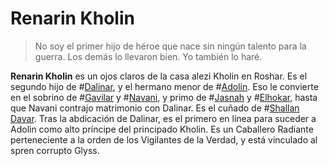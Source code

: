 # Renarin Kholin

> No soy el primer hijo de héroe que nace sin ningún talento para la guerra. Los demás lo llevaron bien. Yo también lo haré. 

**Renarin Kholin** es un ojos claros de la casa alezi Kholin en Roshar. Es el segundo hijo de #[Dalinar](characters/dalinar), y el hermano menor de #[Adolin](characters/adolin). Eso le convierte en el sobrino de #[Gavilar](characters/gavilar) y #[Navani](characters/navani), y primo de #[Jasnah](characters/jasnah) y #[Elhokar](characters/elhokar), hasta que Navani contrajo matrimonio con Dalinar. Es el cuñado de #[Shallan Davar](characters/shallan). Tras la abdicación de Dalinar, es el primero en línea para suceder a Adolin como alto príncipe del principado Kholin. Es un Caballero Radiante perteneciente a la orden de los Vigilantes de la Verdad, y está vinculado al spren corrupto Glyss.

